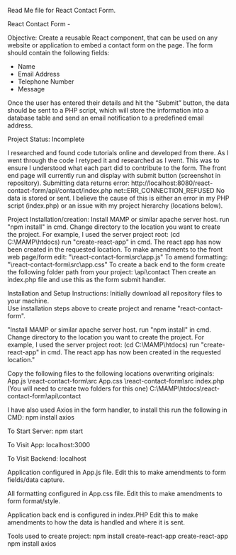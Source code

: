 Read Me file for React Contact Form.

React Contact Form -

Objective:
Create a reusable React component, that can be used on any website or application to embed a contact form on the page. 
The form should contain the following fields:

- Name
- Email Address
- Telephone Number
- Message

Once the user has entered their details and hit the “Submit” button, the data should be sent to a PHP script, which will store the information into a database table and send an email notification to a predefined email address.

Project Status: Incomplete

I researched and found code tutorials online and developed from there.
As I went through the code I retyped it and researched as I went.
This was to ensure I understood what each part did to contribute to the form.
The front end page will currently run and display with submit button (screenshot in repository).
Submitting data returns error:  http://localhost:8080/react-contact-form/api/contact/index.php net::ERR_CONNECTION_REFUSED
No data is stored or sent.
I believe the cause of this is either an error in my PHP script (index.php) or an issue with my project hierarchy (locations below).


Project Installation/creation:
Install MAMP or similar apache server host.
run "npm install" in cmd.
Change directory to the location you want to create the project.
For example, I used the server project root: (cd C:\MAMP\htdocs)
run "create-react-app" in cmd.
The react app has now been created in the requested location.
To make amendments to the front web page/form edit: "\react-contact-form\src\app.js"
To amend formatting: "\react-contact-form\src\app.css"
To create a back end to the form create the following folder path from your project: \api\contact
Then create an index.php file and use this as the form submit handler.


Installation and Setup Instructions:
Initially download all repository files to your machine.  
Use installation steps above to create project and rename "react-contact-form".

"Install MAMP or similar apache server host.
run "npm install" in cmd.
Change directory to the location you want to create the project.
For example, I used the server project root: (cd C:\MAMP\htdocs)
run "create-react-app" in cmd.
The react app has now been created in the requested location."

Copy the following files to the following locations overwriting originals:
App.js
\react-contact-form\src
App.css
\react-contact-form\src
index.php (You will need to create two folders for this one)
C:\MAMP\htdocs\react-contact-form\api\contact

I have also used Axios in the form handler, to install this run the following in CMD:
npm install axios

To Start Server:
npm start

To Visit App:
localhost:3000

To Visit Backend:
localhost


Application configured in App.js file. 
Edit this to make amendments to form fields/data capture.

All formatting configured in App.css file.
Edit this to make amendments to form format/style.

Application back end is configured in index.PHP
Edit this to make amendments to how the data is handled and where it is sent.

Tools used to create project:
npm install create-react-app
create-react-app
npm install axios
